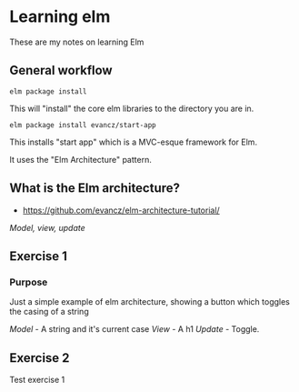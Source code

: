 # Learning elm

These are my notes on learning Elm

## General workflow

    elm package install

This will "install" the core elm libraries to the directory you are in.

    elm package install evancz/start-app

This installs "start app" which is a MVC-esque framework for Elm.

It uses the "Elm Architecture" pattern.

## What is the Elm architecture?

- https://github.com/evancz/elm-architecture-tutorial/

*Model, view, update*


## Exercise 1

### Purpose
Just a simple example of elm architecture, showing a button which toggles the casing of a string

*Model* - A string and it's current case
*View* - A h1
*Update* - Toggle.

## Exercise 2

Test exercise 1
